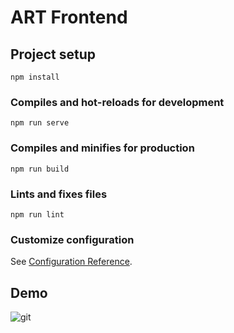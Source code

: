 # ART Frontend

## Project setup
```
npm install
```

### Compiles and hot-reloads for development
```
npm run serve
```

### Compiles and minifies for production
```
npm run build
```

### Lints and fixes files
```
npm run lint
```

### Customize configuration
See [Configuration Reference](https://cli.vuejs.org/config/).

## Demo

![git](https://user-images.githubusercontent.com/75673222/192482116-6644e515-7689-448a-baa8-9dcee981e7b1.gif)

